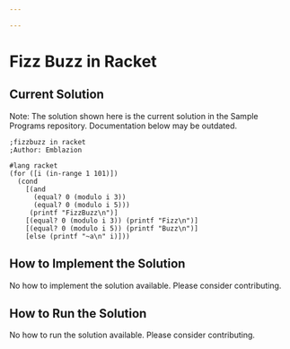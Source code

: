 ```yaml
---

---
```


# Fizz Buzz in Racket

## Current Solution

Note: The solution shown here is the current solution in the Sample Programs repository. Documentation below may be outdated.

```Racket
;fizzbuzz in racket
;Author: Emblazion

#lang racket
(for ([i (in-range 1 101)])
  (cond
    [(and
      (equal? 0 (modulo i 3))
      (equal? 0 (modulo i 5)))
     (printf "FizzBuzz\n")]
    [(equal? 0 (modulo i 3)) (printf "Fizz\n")]
    [(equal? 0 (modulo i 5)) (printf "Buzz\n")]
    [else (printf "~a\n" i)]))

```

## How to Implement the Solution

No how to implement the solution available. Please consider contributing.

## How to Run the Solution

No how to run the solution available. Please consider contributing.
